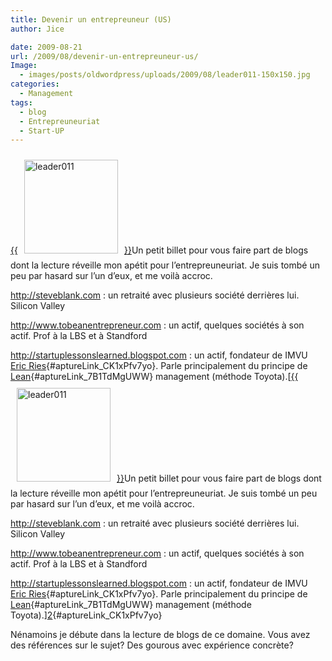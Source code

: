 ```yaml
---
title: Devenir un entrepreuneur (US)
author: Jice

date: 2009-08-21
url: /2009/08/devenir-un-entrepreuneur-us/
Image:
  - images/posts/oldwordpress/uploads/2009/08/leader011-150x150.jpg
categories:
  - Management
tags:
  - blog
  - Entrepreuneuriat
  - Start-UP
---
```

[{{<img class="alignleft size-thumbnail wp-image-890" style="margin: 10px;" title="leader011" src="images/posts/oldwordpress/uploads/2009/08/leader011-150x150.jpg" alt="leader011" width="150" height="150" >}}][1]Un petit billet pour vous faire part de blogs dont la lecture réveille mon apétit pour l&#8217;entrepreuneuriat. Je suis tombé un peu par hasard sur l&#8217;un d&#8217;eux, et me voilà accroc.

<a href="http://steveblank.com/" target="_blank">http://steveblank.com</a> : un retraité avec plusieurs société derrières lui. Silicon Valley

<a href="http://www.tobeanentrepreneur.com" target="_blank">http://www.tobeanentrepreneur.com</a> : un actif, quelques sociétés à son actif. Prof à la LBS et à Standford

<a href="http://startuplessonslearned.blogspot.com" target="_blank">http://startuplessonslearned.blogspot.com</a> : un actif, fondateur de IMVU [Eric Ries][2]{#aptureLink_CK1xPfv7yo}. Parle principalement du principe de [Lean][3]{#aptureLink_7B1TdMgUWW} management (méthode Toyota).[[{{<img class="alignleft size-thumbnail wp-image-890" style="margin: 10px;" title="leader011" src="images/posts/oldwordpress/uploads/2009/08/leader011-150x150.jpg" alt="leader011" width="150" height="150" >}}][1]Un petit billet pour vous faire part de blogs dont la lecture réveille mon apétit pour l&#8217;entrepreuneuriat. Je suis tombé un peu par hasard sur l&#8217;un d&#8217;eux, et me voilà accroc.

<a href="http://steveblank.com/" target="_blank">http://steveblank.com</a> : un retraité avec plusieurs société derrières lui. Silicon Valley

<a href="http://www.tobeanentrepreneur.com" target="_blank">http://www.tobeanentrepreneur.com</a> : un actif, quelques sociétés à son actif. Prof à la LBS et à Standford

<a href="http://startuplessonslearned.blogspot.com" target="_blank">http://startuplessonslearned.blogspot.com</a> : un actif, fondateur de IMVU [Eric Ries][2]{#aptureLink_CK1xPfv7yo}. Parle principalement du principe de [Lean][3]{#aptureLink_7B1TdMgUWW} management (méthode Toyota).][2]{#aptureLink_CK1xPfv7yo} 

Nénamoins je débute dans la lecture de blogs de ce domaine. Vous avez des références sur le sujet? Des gourous avec expérience concrète?

 [1]: images/posts/oldwordpress/uploads/2009/08/leader011.jpg
 [2]: http://twitter.com/ericries
 [3]: http://fr.wikipedia.org/wiki/Lean